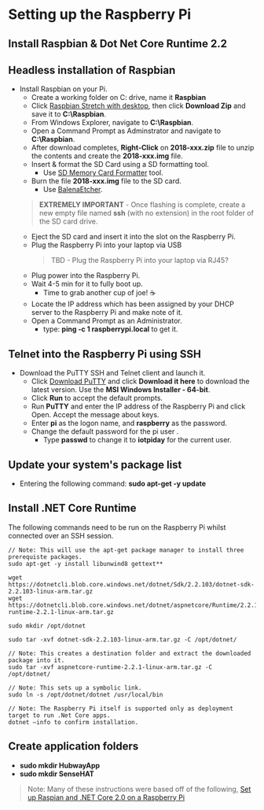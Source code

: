 # Setting up the Raspberry Pi

## Install Raspbian & Dot Net Core Runtime 2.2

## Headless installation of Raspbian
- Install Raspbian on your Pi.
    - Create a working folder on C: drive, name it **Raspbian**
    - Click [Raspbian Stretch with desktop](https://www.raspberrypi.org/downloads/
), then click **Download Zip** and save it to **C:\Raspbian**.
    - From Windows Explorer, navigate to **C:\Raspbian**.
    - Open a Command Prompt as Adminstrator and navigate to **C:\Raspbian**.
    - After download completes, **Right-Click** on **2018-xxx.zip** file to unzip the contents and create the **2018-xxx.img** file.
    - Insert & format the SD Card using a SD formatting tool.
        - Use [SD Memory Card Formatter](https://www.sdcard.org/downloads/formatter_4/eula_windows/index.html) tool.
    - Burn the file **2018-xxx.img** file to the SD card.
        - Use [BalenaEtcher](https://www.balena.io/etcher/?ref=etcher_footer).
    > **EXTREMELY IMPORTANT** - Once flashing is complete, create a new empty file named **ssh** (with no extension) in the root folder of the SD card drive.
    - Eject the SD card and insert it into the slot on the Raspberry Pi.
    - Plug the Raspberry Pi into your laptop via USB
        > TBD - Plug the Raspberry Pi into your laptop via RJ45?
    - Plug power into the Raspberry Pi.
    - Wait 4-5 min for it to fully boot up.
        - Time to grab another cup of joe! :coffee:
    - Locate the IP address which has been assigned by your DHCP server to the Raspberry Pi and make note of it.
    - Open a Command Prompt as an Administrator.
        - type: **ping -c 1 raspberrypi.local** to get it.

## Telnet into the Raspberry Pi using SSH

- Download the PuTTY SSH and Telnet client and launch it.
    - Click [Download PuTTY](https://www.putty.org/) and click **Download it here** to download the latest version. Use the **MSI Windows Installer - 64-bit**.
    - Click **Run** to accept the default prompts.
    - Run **PuTTY** and enter the IP address of the Raspberry Pi and click Open. Accept the message about keys.
    - Enter **pi** as the logon name, and **raspberry** as the password.
    - Change the default password for the pi user .
        - Type **passwd** to change it to **iotpiday** for the current user.

## Update your system's package list
- Entering the following command: **sudo apt-get -y update**

## Install .NET Core Runtime
The following commands need to be run on the Raspberry Pi whilst connected over an SSH session.
```
// Note: This will use the apt-get package manager to install three prerequiste packages.
sudo apt-get -y install libunwind8 gettext**

wget https://dotnetcli.blob.core.windows.net/dotnet/Sdk/2.2.103/dotnet-sdk-2.2.103-linux-arm.tar.gz
wget https://dotnetcli.blob.core.windows.net/dotnet/aspnetcore/Runtime/2.2.1/aspnetcore-runtime-2.2.1-linux-arm.tar.gz

sudo mkdir /opt/dotnet

sudo tar -xvf dotnet-sdk-2.2.103-linux-arm.tar.gz -C /opt/dotnet/

// Note: This creates a destination folder and extract the downloaded package into it.
sudo tar -xvf aspnetcore-runtime-2.2.1-linux-arm.tar.gz -C /opt/dotnet/

// Note: This sets up a symbolic link.
sudo ln -s /opt/dotnet/dotnet /usr/local/bin

// Note: The Raspberry Pi itself is supported only as deployment target to run .Net Core apps.
dotnet –info to confirm installation.
```

## Create application folders
- **sudo mkdir HubwayApp**
- **sudo mkdir SenseHAT**

> Note: Many of these instructions were based off of the following, [Set up Raspian and .NET Core 2.0 on a Raspberry Pi](https://blogs.msdn.microsoft.com/david/2017/07/20/setting_up_raspian_and_dotnet_core_2_0_on_a_raspberry_pi/)

